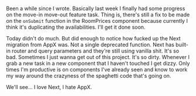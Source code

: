 Been a while since I wrote.
Basically last week I finally had some progress on the move-in move-out feature task. Thing is, there's still a fix to be made on the `onSubmit` function in the RoomPrices component because currently I think it's duplicating the availabilities. I'll get it done soon.

Today didn't do much. But did enough to notice how fucked up the Next migration from AppX was. Not a single deprecated function. Next has built-in router and query parameters and they're still using vanilla shit. It's so bad. Sometimes I just wanna get out of this project. It's so dirty. Whenever I grab a new task in a new component that I haven't touched I get dizzy. Only times I'm productive is on components I've already seen and know to work my way around the crazyness of the spaghetti code that's going on.

We'll see... I love Next, I hate AppX.